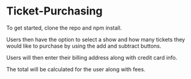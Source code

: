 # Ticket-Purchasing

To get started, clone the repo and npm install.

Users then have the option to select a show and how many tickets they would like to purchase by using the add and subtract buttons.

Users will then enter their billing address along with credit card info.

The total will be calculated for the user along with fees.